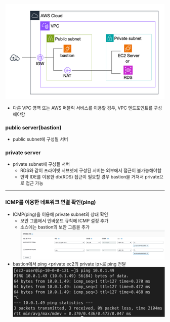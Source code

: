 ![](Users/navill/Documents/Obsidian%20Vault/Pasted%20image%2020240116182844.png)
- 다른 VPC 영역 또는 AWS 퍼블릭 서비스를 이용할 경우, VPC 엔드포인트를 구성해야함

### public server(bastion)
- public subnet에 구성될 서버

### private server
- private subnet에 구성될 서버
	- RDS와 같이 프라이빗 서브넷에 구성된 서버는 외부에서 접근이 불가능해야함
	- 만약 IDE를 이용한 db(RDS) 접근이 필요할 경우 bastion을 거쳐서 private으로 접근 가능

---

### ICMP를 이용한 네트워크 연결 확인(ping)
- ICMP(ping)을 이용해 private subnet의 상태 확인
	- 보안 그룹에서 인바운드 규칙에 ICMP 설정 추가
	- 소스에는 bastion의 보안 그룹을 추가
	![](Users/navill/Documents/Obsidian%20Vault/Pasted%20image%2020240116183329.png)
- bastion에서 ping <private ec2의 private ip>로 ping 전달
	![](Users/navill/Documents/Obsidian%20Vault/Pasted%20image%2020240116183515.png)
